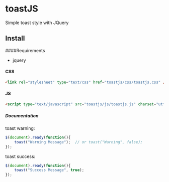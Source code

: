 # toastJS
Simple toast style with JQuery


## Install

####Requirements
* jquery


#### CSS
```html
<link rel="stylesheet" type="text/css" href="toastjs/css/toastjs.css" />
```
#### JS
```html
<script type="text/javascript" src="toastjs/js/toastjs.js" charset="utf-8"></script>
```
##### Documentation

toast warning:
```javascript
$(document).ready(function(){
    toast("Warning Message");  // or toast("Warning", false);
});
```

toast success:
```javascript
$(document).ready(function(){
    toast("Success Message", true);
});
```
